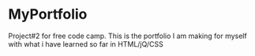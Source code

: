 # MyPortfolio
Project#2 for free code camp. This is the portfolio I am making for myself with what i have learned so far in HTML/jQ/CSS
